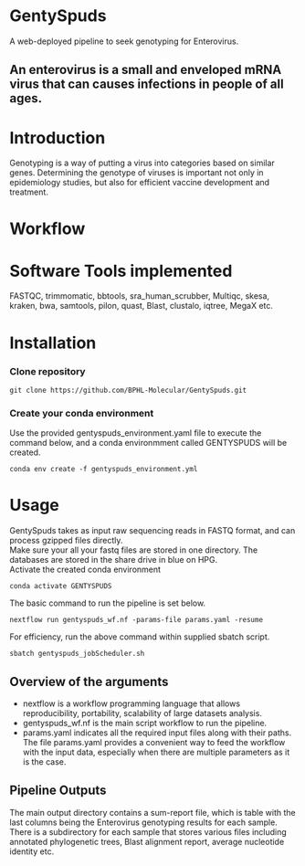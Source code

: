 # GentySpuds
A web-deployed pipeline to seek genotyping for Enterovirus.
## An enterovirus is a small and enveloped mRNA virus that can causes infections in people of all ages.

# Introduction
Genotyping is a way of putting a virus into categories based on similar genes.
Determining the genotype of viruses is important not only in epidemiology studies, but also for efficient vaccine development
and treatment.       

# Workflow

# Software Tools implemented
FASTQC, trimmomatic, bbtools, sra_human_scrubber, Multiqc, skesa, kraken, bwa, samtools, pilon, quast, Blast, clustalo, iqtree, MegaX etc. 

# Installation
### Clone repository
```
git clone https://github.com/BPHL-Molecular/GentySpuds.git
```
### Create your conda environment
Use the provided gentyspuds_environment.yaml file to execute the command below, and a conda environmment called GENTYSPUDS will be created.    
```
conda env create -f gentyspuds_environment.yml
```

# Usage
GentySpuds takes as input raw sequencing reads in FASTQ format, and can process gzipped files directly.  
Make sure your all your fastq files are stored in one directory. The databases are stored in the share drive in blue on HPG. <br />
Activate the created conda environment <br />
```
conda activate GENTYSPUDS
```
The basic command to run the pipeline is set below. <br />   
```
nextflow run gentyspuds_wf.nf -params-file params.yaml -resume
```

For efficiency, run the above command within supplied sbatch script.

```
sbatch gentyspuds_jobScheduler.sh
``` 

## Overview of the arguments
- nextflow is a workflow programming language that allows reproducibility, portability, scalability of large datasets analysis.
- gentyspuds_wf.nf is the main script workflow to run the pipeline.  
- params.yaml indicates all the required input files along with their paths.
The file params.yaml provides a convenient way to feed the workflow with the input data, especially when there are multiple parameters as it is the case.

## Pipeline Outputs
The main output directory contains a sum-report file, which is table with the last columns being the Enterovirus genotyping results for each sample. There is a subdirectory for each sample that stores various files including annotated phylogenetic trees, Blast alignment report, average nucleotide identity etc.